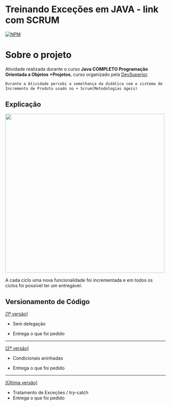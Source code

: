 # Treinando Exceções em JAVA - link com SCRUM
[![NPM](https://img.shields.io/npm/l/react)](https://github.com/svapollo/exception-training-java/blob/main/LICENSE)

# Sobre o projeto


Atividade realizada durante o curso **Java COMPLETO Programação Orientada a Objetos +Projetos**, 
curso organizado pela [DevSuperior](https://devsuperior.com.br "Site da DevSuperior").

```diff 
Durante a Atividade percebi a semelhança da didática com o sistema de 
Incremento de Produto usado no + Scrum(Metodologias ágeis)
```


## Explicação

<img src="https://github.com/svapollo/exception-training-java/blob/main/assets/sprint.jpg" width="500">

A cada ciclo uma nova funcionalidade foi incrementada e em todos os ciclos foi possível ter um entregável.

## Versionamento de Código

[[1ª versão]](https://github.com/svapollo/exception-training-java/commit/6d49a30807f34f05aebc16ea64108308106e273d "Very bad solution")

- Sem delegação
+ Entrega o que foi pedido

----------------------------------------------------------------------------------------------------------------------------------------------

[[2ª versão]](https://github.com/svapollo/exception-training-java/commit/4cc242f5c8ebaccf1f484160a2edac6771a00cc7 "Bad Solution")

- Condicionais aninhadas
+ Entrega o que foi pedido

----------------------------------------------------------------------------------------------------------------------------------------------

[[Última versão]](https://github.com/svapollo/exception-training-java/commit/a95bd1a5d6a06c49dca98a8cd71c79c7282e6506 "Good solution")

+ Tratamento de Exceções / try-catch
+ Entrega o que foi pedido
